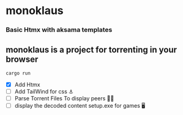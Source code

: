 # monoklaus
### Basic Htmx with aksama templates
## monoklaus is a project for torrenting in your browser
`cargo run`

- [x] Add Htmx
- [ ] Add TailWind for css ⚓
- [ ] Parse Torrent Files To display peers 🏴‍☠️
- [ ] display the decoded content setup.exe for games 🖥️
